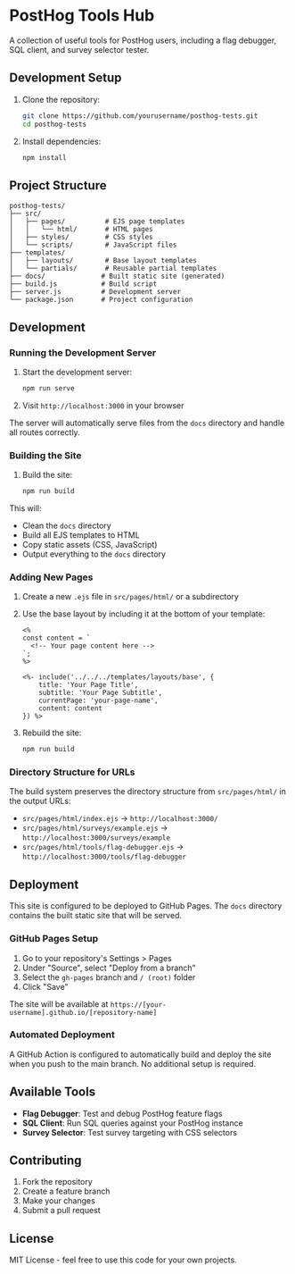 # PostHog Tools Hub

A collection of useful tools for PostHog users, including a flag debugger, SQL client, and survey selector tester.

## Development Setup

1. Clone the repository:
   ```bash
   git clone https://github.com/yourusername/posthog-tests.git
   cd posthog-tests
   ```

2. Install dependencies:
   ```bash
   npm install
   ```

## Project Structure

```
posthog-tests/
├── src/
│   ├── pages/          # EJS page templates
│   │   └── html/       # HTML pages
│   ├── styles/         # CSS styles
│   └── scripts/        # JavaScript files
├── templates/
│   ├── layouts/        # Base layout templates
│   └── partials/       # Reusable partial templates
├── docs/              # Built static site (generated)
├── build.js           # Build script
├── server.js          # Development server
└── package.json       # Project configuration
```

## Development

### Running the Development Server

1. Start the development server:
   ```bash
   npm run serve
   ```

2. Visit `http://localhost:3000` in your browser

The server will automatically serve files from the `docs` directory and handle all routes correctly.

### Building the Site

1. Build the site:
   ```bash
   npm run build
   ```

This will:
- Clean the `docs` directory
- Build all EJS templates to HTML
- Copy static assets (CSS, JavaScript)
- Output everything to the `docs` directory

### Adding New Pages

1. Create a new `.ejs` file in `src/pages/html/` or a subdirectory
2. Use the base layout by including it at the bottom of your template:
   ```ejs
   <%
   const content = `
     <!-- Your page content here -->
   `;
   %>

   <%- include('../../../templates/layouts/base', {
       title: 'Your Page Title',
       subtitle: 'Your Page Subtitle',
       currentPage: 'your-page-name',
       content: content
   }) %>
   ```

3. Rebuild the site:
   ```bash
   npm run build
   ```

### Directory Structure for URLs

The build system preserves the directory structure from `src/pages/html/` in the output URLs:

- `src/pages/html/index.ejs` → `http://localhost:3000/`
- `src/pages/html/surveys/example.ejs` → `http://localhost:3000/surveys/example`
- `src/pages/html/tools/flag-debugger.ejs` → `http://localhost:3000/tools/flag-debugger`

## Deployment

This site is configured to be deployed to GitHub Pages. The `docs` directory contains the built static site that will be served.

### GitHub Pages Setup

1. Go to your repository's Settings > Pages
2. Under "Source", select "Deploy from a branch"
3. Select the `gh-pages` branch and `/ (root)` folder
4. Click "Save"

The site will be available at `https://[your-username].github.io/[repository-name]`

### Automated Deployment

A GitHub Action is configured to automatically build and deploy the site when you push to the main branch. No additional setup is required.

## Available Tools

- **Flag Debugger**: Test and debug PostHog feature flags
- **SQL Client**: Run SQL queries against your PostHog instance
- **Survey Selector**: Test survey targeting with CSS selectors

## Contributing

1. Fork the repository
2. Create a feature branch
3. Make your changes
4. Submit a pull request

## License

MIT License - feel free to use this code for your own projects.